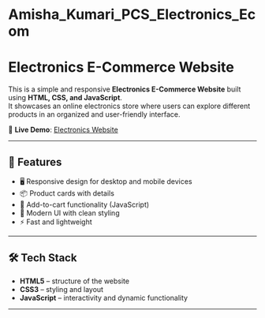# Amisha_Kumari_PCS_Electronics_Ecom

# Electronics E-Commerce Website

This is a simple and responsive **Electronics E-Commerce Website** built using **HTML, CSS, and JavaScript**.  
It showcases an online electronics store where users can explore different products in an organized and user-friendly interface.  

🔗 **Live Demo**: [Electronics Website](https://pcs-global-private-limited.github.io/Amisha_Kumari_PCS_Electronics_Ecom/)

---

## 🚀 Features
- 🖥️ Responsive design for desktop and mobile devices  
- 📦 Product cards with details  
- 🛒 Add-to-cart functionality (JavaScript)  
- 🎨 Modern UI with clean styling  
- ⚡ Fast and lightweight  

---

## 🛠️ Tech Stack
- **HTML5** – structure of the website  
- **CSS3** – styling and layout  
- **JavaScript** – interactivity and dynamic functionality  

---

